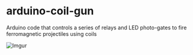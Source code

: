 arduino-coil-gun
================

Arduino code that controls a series of relays and LED photo-gates to fire ferromagnetic projectiles using coils

![Imgur](http://i.imgur.com/EeYEao2.jpg)

